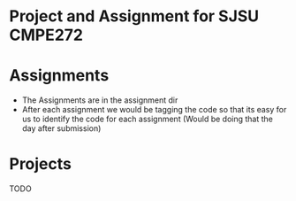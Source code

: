 Project and Assignment for SJSU CMPE272
=======================================

Assignments
===========

- The Assignments are in the assignment dir
- After each assignment we would be tagging the code so that its easy for us to identify the code for each assignment (Would be doing that the day after submission)

Projects
========
TODO
